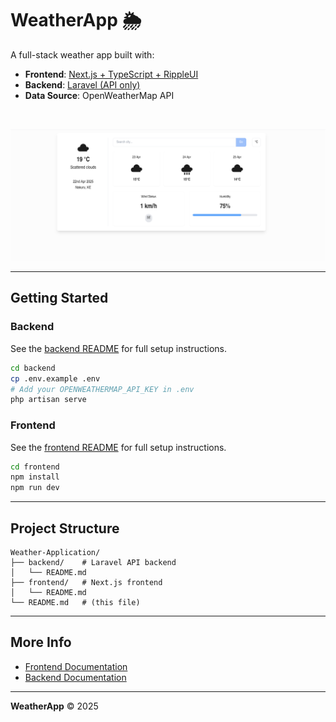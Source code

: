 # WeatherApp 🌦️

A full-stack weather app built with:

- **Frontend**: [Next.js + TypeScript + RippleUI](./frontend/README.md)
- **Backend**: [Laravel (API only)](./backend/README.md)
- **Data Source**: OpenWeatherMap API

<br/>

![alt text](image.png)

---

## Getting Started

### Backend

See the [backend README](./backend/README.md) for full setup instructions.

```bash
cd backend
cp .env.example .env
# Add your OPENWEATHERMAP_API_KEY in .env
php artisan serve
```

### Frontend

See the [frontend README](./frontend/README.md) for full setup instructions.

```bash
cd frontend
npm install
npm run dev
```

---

## Project Structure

```
Weather-Application/
├── backend/    # Laravel API backend
│   └── README.md
├── frontend/   # Next.js frontend
│   └── README.md
└── README.md   # (this file)
```

---

## More Info

- [Frontend Documentation](./frontend/README.md)
- [Backend Documentation](./backend/README.md)

---

**WeatherApp** &copy; 2025
